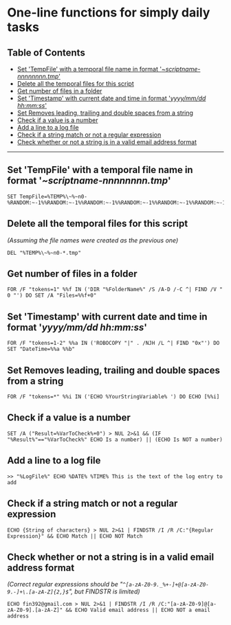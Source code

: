 # One-line functions for simply daily tasks

## Table of Contents <!-- omit in toc -->
- [Set 'TempFile' with a temporal file name in format '_~scriptname-nnnnnnnn.tmp_'](#set-tempfile-with-a-temporal-file-name-in-format-scriptname-nnnnnnnntmp)
- [Delete all the temporal files for this script](#delete-all-the-temporal-files-for-this-script)
- [Get number of files in a folder](#get-number-of-files-in-a-folder)
- [Set 'Timestamp' with current date and time in format '_yyyy/mm/dd hh:mm:ss_'](#set-timestamp-with-current-date-and-time-in-format-yyyymmdd-hhmmss)
- [Set Removes leading, trailing and double spaces from a string](#set-removes-leading-trailing-and-double-spaces-from-a-string)
- [Check if a value is a number](#check-if-a-value-is-a-number)
- [Add a line to a log file](#add-a-line-to-a-log-file)
- [Check if a string match or not a regular expression](#check-if-a-string-match-or-not-a-regular-expression)
- [Check whether or not a string is in a valid email address format](#check-whether-or-not-a-string-is-in-a-valid-email-address-format)

---  

## Set 'TempFile' with a temporal file name in format '_~scriptname-nnnnnnnn.tmp_'

```batchfile
SET TempFile=%TEMP%\~%~n0-%RANDOM:~-1%%RANDOM:~-1%%RANDOM:~-1%%RANDOM:~-1%%RANDOM:~-1%%RANDOM:~-1%%RANDOM:~-1%%RANDOM:~-1%.tmp
```

## Delete all the temporal files for this script
_(Assuming the file names were created as the previous one)_
```batchfile
DEL "%TEMP%\~%~n0-*.tmp"
```

## Get number of files in a folder 
```batchfile
FOR /F "tokens=1" %%f IN ('DIR "%FolderName%" /S /A-D /-C ^| FIND /V " 0 "') DO SET /A "Files=%%f+0"
```

## Set 'Timestamp' with current date and time in format '_yyyy/mm/dd hh:mm:ss_'
```batchfile
FOR /F "tokens=1-2" %%a IN ('ROBOCOPY "|" . /NJH /L ^| FIND "0x"') DO SET "DateTime=%%a %%b"
```

## Set Removes leading, trailing and double spaces from a string
```batchfile
FOR /F "tokens=*" %%i IN ('ECHO %YourStringVariable% ') DO ECHO [%%i]
```

## Check if a value is a number
```batchfile
SET /A ("Result=%VarToCheck%+0") > NUL 2>&1 && (IF "%Result%"=="%VarToCheck%" ECHO Is a number) || (ECHO Is NOT a number)
```

## Add a line to a log file
```batchfile
>> "%LogFile%" ECHO %DATE% %TIME% This is the text of the log entry to add
```

## Check if a string match or not a regular expression
```batchfile
ECHO {String of characters} > NUL 2>&1 | FINDSTR /I /R /C:"{Regular Expression}" && ECHO Match || ECHO NOT Match
```

## Check whether or not a string is in a valid email address format
_(Correct regular expressions should be "```^[a-zA-Z0-9._%+-]+@[a-zA-Z0-9.-]+\.[a-zA-Z]{2,}$```", but FINDSTR is limited)_
```batchfile
ECHO fin392@gmail.com > NUL 2>&1 | FINDSTR /I /R /C:"[a-zA-Z0-9]@[a-zA-Z0-9].[a-zA-Z]" && ECHO Valid email address || ECHO NOT a email address
```

